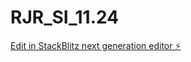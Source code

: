 # RJR_SI_11.24

[Edit in StackBlitz next generation editor ⚡️](https://stackblitz.com/~/github.com/RJRasociados/RJR_SI_11.24)